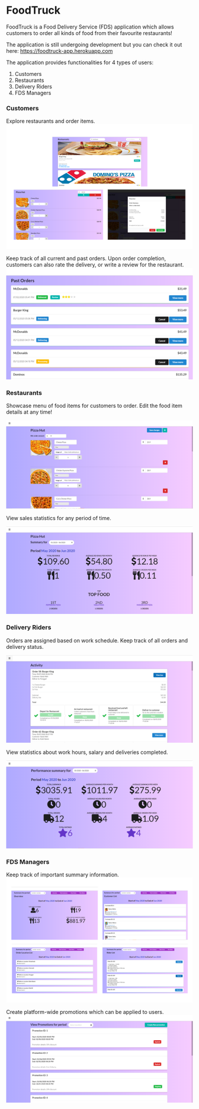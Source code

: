 # FoodTruck

FoodTruck is a Food Delivery Service (FDS) application which allows customers to order all kinds of food from their favourite restaurants!

The application is still undergoing development but you can check it out here: https://foodtruck-app.herokuapp.com

The application provides functionalities for 4 types of users:

1. Customers
2. Restaurants
3. Delivery Riders
4. FDS Managers

### Customers

Explore restaurants and order items.
![Screenshot for customer order](/img/customer_order.png)

Keep track of all current and past orders. Upon order completion, customers can also rate the delivery, or write a review for the restaurant.
![Screenshot for viewing past orders](/img/customer_view_orders.png)

### Restaurants

Showcase menu of food items for customers to order. Edit the food item details at any time!

![Screenshot for restaurant edit menu](/img/restaurant_menu.png)

View sales statistics for any period of time.

![Screenshot for restaurant edit menu](/img/restaurant_summary.png)

### Delivery Riders

Orders are assigned based on work schedule. Keep track of all orders and delivery status.

![Screenshot for rider activity](/img/rider_activity.png)

View statistics about work hours, salary and deliveries completed.

![Screenshot for rider activity](/img/rider_summary.png)

### FDS Managers

Keep track of important summary information.
![Screenshot for manager summary](/img/manager_summary.png)

Create platform-wide promotions which can be applied to users.
![Screenshot for manager promotions](/img/manager_promotions.png)
